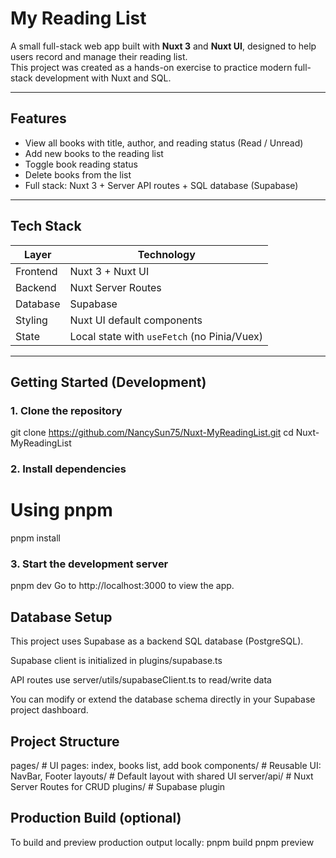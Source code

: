 #  My Reading List

A small full-stack web app built with **Nuxt 3** and **Nuxt UI**, designed to help users record and manage their reading list.  
This project was created as a hands-on exercise to practice modern full-stack development with Nuxt and SQL.

---

##  Features

-  View all books with title, author, and reading status (Read / Unread)
-  Add new books to the reading list
-  Toggle book reading status
-  Delete books from the list
-  Full stack: Nuxt 3 + Server API routes + SQL database (Supabase)

---

##  Tech Stack

| Layer       | Technology         |
|-------------|--------------------|
| Frontend    | Nuxt 3 + Nuxt UI   |
| Backend     | Nuxt Server Routes |
| Database    | Supabase           |
| Styling     | Nuxt UI default components |
| State       | Local state with `useFetch` (no Pinia/Vuex) |

---

##  Getting Started (Development)

### 1. Clone the repository

git clone https://github.com/NancySun75/Nuxt-MyReadingList.git
cd Nuxt-MyReadingList

### 2. Install dependencies
# Using pnpm
pnpm install

### 3. Start the development server
pnpm dev
Go to http://localhost:3000 to view the app.


##  Database Setup

This project uses Supabase as a backend SQL database (PostgreSQL).

Supabase client is initialized in plugins/supabase.ts

API routes use server/utils/supabaseClient.ts to read/write data

You can modify or extend the database schema directly in your Supabase project dashboard.

##  Project Structure

pages/           # UI pages: index, books list, add book
components/      # Reusable UI: NavBar, Footer
layouts/         # Default layout with shared UI
server/api/      # Nuxt Server Routes for CRUD
plugins/         # Supabase plugin

##  Production Build (optional)

To build and preview production output locally:
pnpm build
pnpm preview
